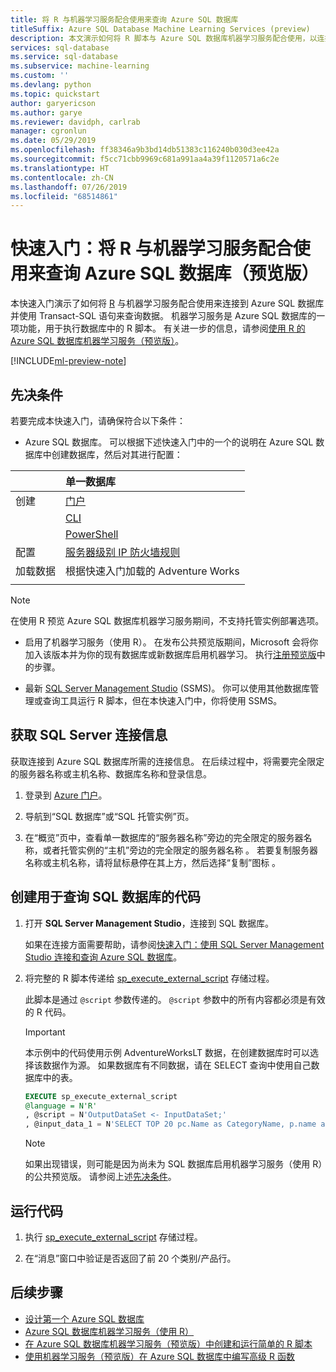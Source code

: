 ```yaml
---
title: 将 R 与机器学习服务配合使用来查询 Azure SQL 数据库
titleSuffix: Azure SQL Database Machine Learning Services (preview)
description: 本文演示如何将 R 脚本与 Azure SQL 数据库机器学习服务配合使用，以连接到 Azure SQL 数据库并使用 Transact-SQL 语句对其进行查询。
services: sql-database
ms.service: sql-database
ms.subservice: machine-learning
ms.custom: ''
ms.devlang: python
ms.topic: quickstart
author: garyericson
ms.author: garye
ms.reviewer: davidph, carlrab
manager: cgronlun
ms.date: 05/29/2019
ms.openlocfilehash: ff38346a9b3bd14db51383c116240b030d3ee42a
ms.sourcegitcommit: f5cc71cbb9969c681a991aa4a39f1120571a6c2e
ms.translationtype: HT
ms.contentlocale: zh-CN
ms.lasthandoff: 07/26/2019
ms.locfileid: "68514861"
---
```

# <a name="quickstart-use-r-with-machine-learning-services-to-query-an-azure-sql-database-preview"></a>快速入门：将 R 与机器学习服务配合使用来查询 Azure SQL 数据库（预览版）

本快速入门演示了如何将 [R](https://www.r-project.org/) 与机器学习服务配合使用来连接到 Azure SQL 数据库并使用 Transact-SQL 语句来查询数据。 机器学习服务是 Azure SQL 数据库的一项功能，用于执行数据库中的 R 脚本。 有关进一步的信息，请参阅[使用 R 的 Azure SQL 数据库机器学习服务（预览版）](sql-database-machine-learning-services-overview.md)。

[!INCLUDE[ml-preview-note](../../includes/sql-database-ml-preview-note.md)]

## <a name="prerequisites"></a>先决条件

若要完成本快速入门，请确保符合以下条件：

- Azure SQL 数据库。 可以根据下述快速入门中的一个的说明在 Azure SQL 数据库中创建数据库，然后对其进行配置：

<!-- Managed instance is not supported during the preview
  || Single database | Managed instance |
  |:--- |:--- |:---|
  | Create| [Portal](sql-database-single-database-get-started.md) | [Portal](sql-database-managed-instance-get-started.md) |
  || [CLI](scripts/sql-database-create-and-configure-database-cli.md) | [CLI](https://medium.com/azure-sqldb-managed-instance/working-with-sql-managed-instance-using-azure-cli-611795fe0b44) |
  || [PowerShell](scripts/sql-database-create-and-configure-database-powershell.md) | [PowerShell](scripts/sql-database-create-configure-managed-instance-powershell.md) |
  | Configure | [Server-level IP firewall rule](sql-database-server-level-firewall-rule.md) | [Connectivity from a VM](sql-database-managed-instance-configure-vm.md) |
  ||| [Connectivity from on-site](sql-database-managed-instance-configure-p2s.md) |
  | Load data | Adventure Works loaded per quickstart | [Restore Wide World Importers](sql-database-managed-instance-get-started-restore.md) |
  ||| Restore or import Adventure Works from [BACPAC](sql-database-import.md) file from [GitHub](https://github.com/Microsoft/sql-server-samples/tree/master/samples/databases/adventure-works) |
  |||
-->

  || 单一数据库 |
  |:--- |:--- |
  | 创建| [门户](sql-database-single-database-get-started.md) |
  || [CLI](scripts/sql-database-create-and-configure-database-cli.md) |
  || [PowerShell](scripts/sql-database-create-and-configure-database-powershell.md) |
  | 配置 | [服务器级别 IP 防火墙规则](sql-database-server-level-firewall-rule.md) |
  | 加载数据 | 根据快速入门加载的 Adventure Works |
  |||

  > [!NOTE]
  > 在使用 R 预览 Azure SQL 数据库机器学习服务期间，不支持托管实例部署选项。

<!-- Managed instance is not supported during the preview
  > [!IMPORTANT]
  > The scripts in this article are written to use the Adventure Works database. With a managed instance, you must either import the Adventure Works database into an instance database or modify the scripts in this article to use the Wide World Importers database.
-->

- 启用了机器学习服务（使用 R）。 在发布公共预览版期间，Microsoft 会将你加入该版本并为你的现有数据库或新数据库启用机器学习。 执行[注册预览版](sql-database-machine-learning-services-overview.md#signup)中的步骤。

- 最新 [SQL Server Management Studio](https://docs.microsoft.com/sql/ssms/sql-server-management-studio-ssms) (SSMS)。 你可以使用其他数据库管理或查询工具运行 R 脚本，但在本快速入门中，你将使用 SSMS。

## <a name="get-sql-server-connection-information"></a>获取 SQL Server 连接信息

获取连接到 Azure SQL 数据库所需的连接信息。 在后续过程中，将需要完全限定的服务器名称或主机名称、数据库名称和登录信息。

1. 登录到 [Azure 门户](https://portal.azure.com/)。

2. 导航到“SQL 数据库”或“SQL 托管实例”页。  

3. 在“概览”页中，查看单一数据库的“服务器名称”旁边的完全限定的服务器名称，或者托管实例的“主机”旁边的完全限定的服务器名称    。 若要复制服务器名称或主机名称，请将鼠标悬停在其上方，然后选择“复制”图标  。

## <a name="create-code-to-query-your-sql-database"></a>创建用于查询 SQL 数据库的代码

1. 打开 **SQL Server Management Studio**，连接到 SQL 数据库。

   如果在连接方面需要帮助，请参阅[快速入门：使用 SQL Server Management Studio 连接和查询 Azure SQL 数据库](sql-database-connect-query-ssms.md)。

1. 将完整的 R 脚本传递给 [sp_execute_external_script](https://docs.microsoft.com/sql/relational-databases/system-stored-procedures/sp-execute-external-script-transact-sql) 存储过程。

   此脚本是通过 `@script` 参数传递的。 `@script` 参数中的所有内容都必须是有效的 R 代码。
   
   >[!IMPORTANT]
   >本示例中的代码使用示例 AdventureWorksLT 数据，在创建数据库时可以选择该数据作为源。 如果数据库有不同数据，请在 SELECT 查询中使用自己数据库中的表。 

    ```sql
    EXECUTE sp_execute_external_script
    @language = N'R'
    , @script = N'OutputDataSet <- InputDataSet;'
    , @input_data_1 = N'SELECT TOP 20 pc.Name as CategoryName, p.name as ProductName FROM [SalesLT].[ProductCategory] pc JOIN [SalesLT].[Product] p ON pc.productcategoryid = p.productcategoryid'
    ```

   > [!NOTE]
   > 如果出现错误，则可能是因为尚未为 SQL 数据库启用机器学习服务（使用 R）的公共预览版。 请参阅上述[先决条件](#prerequisites)。

## <a name="run-the-code"></a>运行代码

1. 执行 [sp_execute_external_script](https://docs.microsoft.com/sql/relational-databases/system-stored-procedures/sp-execute-external-script-transact-sql) 存储过程。

1. 在“消息”窗口中验证是否返回了前 20 个类别/产品行。 

## <a name="next-steps"></a>后续步骤

- [设计第一个 Azure SQL 数据库](sql-database-design-first-database.md)
- [Azure SQL 数据库机器学习服务（使用 R）](sql-database-machine-learning-services-overview.md)
- [在 Azure SQL 数据库机器学习服务（预览版）中创建和运行简单的 R 脚本](sql-database-quickstart-r-create-script.md)
- [使用机器学习服务（预览版）在 Azure SQL 数据库中编写高级 R 函数](sql-database-machine-learning-services-functions.md)
